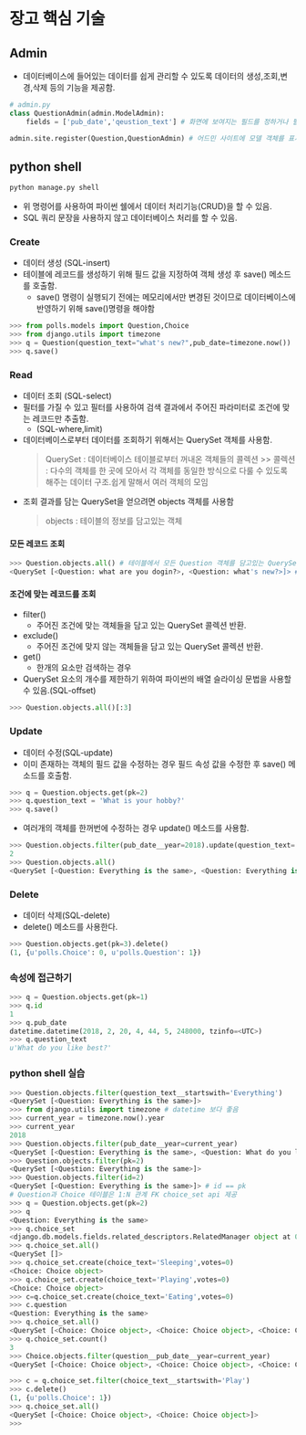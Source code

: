 # 장고 핵심 기술
## Admin
- 데이터베이스에 들어있는 데이터를 쉽게 관리할 수 있도록 데이터의 생성,조회,변경,삭제 등의 기능을 제공함.
```python
# admin.py
class QuestionAdmin(admin.ModelAdmin):
    fields = ['pub_date','qeustion_text'] # 화면에 보여지는 필드를 정하거나 필드의 순서를 변경할 때 AdminClass를 지정함.

admin.site.register(Question,QuestionAdmin) # 어드민 사이트에 모델 객체를 표시.
```
## python shell
```python
python manage.py shell
```
- 위 명령어를 사용하여 파이썬 쉘에서 데이터 처리기능(CRUD)을 할 수 있음.
- SQL 쿼리 문장을 사용하지 않고 데이터베이스 처리를 할 수 있음.
### Create
- 데이터 생성 (SQL-insert)
- 테이블에 레코드를 생성하기 위해 필드 값을 지정하여 객체 생성 후 save() 메소드를 호출함.
    + save() 명령이 실행되기 전에는 메모리에서만 변경된 것이므로 데이터베이스에 반영하기 위해 save()명령을 해야함
```python
>>> from polls.models import Question,Choice
>>> from django.utils import timezone
>>> q = Question(question_text="what's new?",pub_date=timezone.now())
>>> q.save()
```
### Read 
- 데이터 조회 (SQL-select)
- 필터를 가질 수 있고 필터를 사용하여 검색 결과에서 주어진 파라미터로 조건에 맞는 레코드만 추출함.
    + (SQL-where,limit)
- 데이터베이스로부터 데이터를 조회하기 위해서는 QuerySet 객체를 사용함.
    > QuerySet : 데이터베이스 테이블로부터 꺼내온 객체들의 콜렉션
        >> 콜렉션 : 다수의 객체를 한 곳에 모아서 각 객체를 동일한 방식으로 다룰 수 있도록 해주는 데이터 구조.쉽게 말해서 여러 객체의 모임
- 조회 결과를 담는 QuerySet을 얻으려면 objects 객체를 사용함
    > objects : 테이블의 정보를 담고있는 객체
#### 모든 레코드 조회
```python
>>> Question.objects.all() # 테이블에서 모든 Question 객체를 담고있는 QuerySet 콜렉션을 반환함.
<QuerySet [<Question: what are you dogin?>, <Question: what's new?>]> # QuerySet 콜렉션 반환
```
#### 조건에 맞는 레코드를 조회
- filter() 
    + 주어진 조건에 맞는 객체들을 담고 있는 QuerySet 콜렉션 반환.
- exclude()
    + 주어진 조건에 맞지 않는 객체들을 담고 있는 QuerySet 콜렉션 반환.
- get()
    + 한개의 요소만 검색하는 경우
- QuerySet 요소의 개수를 제한하기 위하여 파이썬의 배열 슬라이싱 문법을 사용할 수 있음.(SQL-offset)
```python
>>> Question.objects.all()[:3]
```

### Update
- 데이터 수정(SQL-update)
- 이미 존재하는 객체의 필드 값을 수정하는 경우 필드 속성 값을 수정한 후 save() 메소드를 호출함.
```python
>>> q = Question.objects.get(pk=2)
>>> q.question_text = 'What is your hobby?'
>>> q.save()
```
- 여러개의 객체를 한꺼번에 수정하는 경우 update() 메소드를 사용함.
```python
>>> Question.objects.filter(pub_date__year=2018).update(question_text='Everything is the same')
2
>>> Question.objects.all()
<QuerySet [<Question: Everything is the same>, <Question: Everything is the same>]>
```

### Delete 
- 데이터 삭제(SQL-delete)
- delete() 메소드를 사용한다.
```python
>>> Question.objects.get(pk=3).delete()
(1, {u'polls.Choice': 0, u'polls.Question': 1})
```

### 속성에 접근하기
```python
>>> q = Question.objects.get(pk=1)
>>> q.id
1
>>> q.pub_date
datetime.datetime(2018, 2, 20, 4, 44, 5, 248000, tzinfo=<UTC>)
>>> q.question_text
u'What do you like best?'
```

### python shell 실습
```python
>>> Question.objects.filter(question_text__startswith='Everything')
<QuerySet [<Question: Everything is the same>]>
>>> from django.utils import timezone # datetime 보다 좋음
>>> current_year = timezone.now().year
>>> current_year
2018
>>> Question.objects.filter(pub_date__year=current_year)
<QuerySet [<Question: Everything is the same>, <Question: What do you like best?>, <Question: where do tou live?>, <Question: what>]>
>>> Question.objects.filter(pk=2)
<QuerySet [<Question: Everything is the same>]>
>>> Question.objects.filter(id=2)
<QuerySet [<Question: Everything is the same>]> # id == pk
# Question과 Choice 테이블은 1:N 관계 FK choice_set api 제공
>>> q = Question.objects.get(pk=2)
>>> q
<Question: Everything is the same>
>>> q.choice_set
<django.db.models.fields.related_descriptors.RelatedManager object at 0x0583C410>
>>> q.choice_set.all()
<QuerySet []>
>>> q.choice_set.create(choice_text='Sleeping',votes=0)
<Choice: Choice object>
>>> q.choice_set.create(choice_text='Playing',votes=0)
<Choice: Choice object>
>>> c=q.choice_set.create(choice_text='Eating',votes=0)
>>> c.question
<Question: Everything is the same>
>>> q.choice_set.all()
<QuerySet [<Choice: Choice object>, <Choice: Choice object>, <Choice: Choice object>]>
>>> q.choice_set.count()
3
>>> Choice.objects.filter(question__pub_date__year=current_year)
<QuerySet [<Choice: Choice object>, <Choice: Choice object>, <Choice: Choice object>]>

>>> c = q.choice_set.filter(choice_text__startswith='Play')
>>> c.delete()
(1, {u'polls.Choice': 1})
>>> q.choice_set.all()
<QuerySet [<Choice: Choice object>, <Choice: Choice object>]>
>>>
```